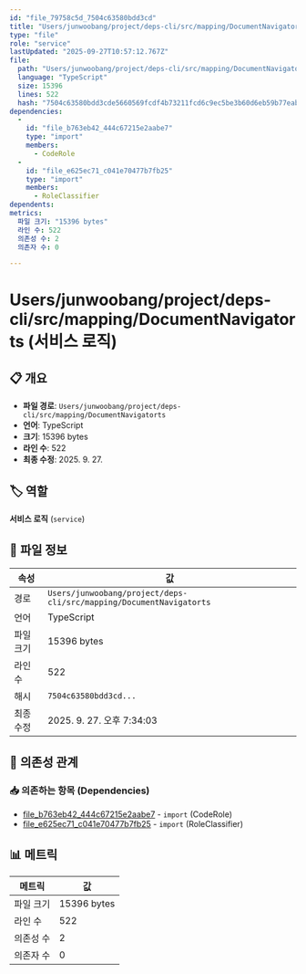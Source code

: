 ```yaml
---
id: "file_79758c5d_7504c63580bdd3cd"
title: "Users/junwoobang/project/deps-cli/src/mapping/DocumentNavigatorts (서비스 로직)"
type: "file"
role: "service"
lastUpdated: "2025-09-27T10:57:12.767Z"
file:
  path: "Users/junwoobang/project/deps-cli/src/mapping/DocumentNavigatorts"
  language: "TypeScript"
  size: 15396
  lines: 522
  hash: "7504c63580bdd3cde5660569fcdf4b73211fcd6c9ec5be3b60d6eb59b77eab34"
dependencies:
  -
    id: "file_b763eb42_444c67215e2aabe7"
    type: "import"
    members:
      - CodeRole
  -
    id: "file_e625ec71_c041e70477b7fb25"
    type: "import"
    members:
      - RoleClassifier
dependents:
metrics:
  파일 크기: "15396 bytes"
  라인 수: 522
  의존성 수: 2
  의존자 수: 0

---
```


# Users/junwoobang/project/deps-cli/src/mapping/DocumentNavigatorts (서비스 로직)

## 📋 개요

- **파일 경로**: `Users/junwoobang/project/deps-cli/src/mapping/DocumentNavigatorts`
- **언어**: TypeScript
- **크기**: 15396 bytes
- **라인 수**: 522
- **최종 수정**: 2025. 9. 27.

## 🏷️ 역할

**서비스 로직** (`service`)

## 📄 파일 정보

| 속성 | 값 |
|------|----|
| 경로 | `Users/junwoobang/project/deps-cli/src/mapping/DocumentNavigatorts` |
| 언어 | TypeScript |
| 파일 크기 | 15396 bytes |
| 라인 수 | 522 |
| 해시 | `7504c63580bdd3cd...` |
| 최종 수정 | 2025. 9. 27. 오후 7:34:03 |

## 🔗 의존성 관계

### 📥 의존하는 항목 (Dependencies)

- [file_b763eb42_444c67215e2aabe7](file_b763eb42_444c67215e2aabe7.md) - `import` (CodeRole)
- [file_e625ec71_c041e70477b7fb25](file_e625ec71_c041e70477b7fb25.md) - `import` (RoleClassifier)

## 📊 메트릭

| 메트릭 | 값 |
|--------|----|
| 파일 크기 | 15396 bytes |
| 라인 수 | 522 |
| 의존성 수 | 2 |
| 의존자 수 | 0 |

